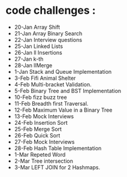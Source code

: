 # code challenges :
- 20-Jan Array Shift 
- 21-Jan Array Binary Search 
- 22-Jan Interview questions
- 25-Jan Linked Lists 
- 26-Jan ll Insertions 
- 27-Jan k-th 
- 28-Jan llMerge
- 1-Jan Stack and Queue Implementation
- 3-Feb Fifi Animal Shelter
- 4-Feb Multi-bracket Validation.
- 5-Feb Binary Tree and BST Implementation
- 10-Feb fizz buzz tree
- 11-Feb Breadth first Traversal.
- 12-Feb  Maximum Value in a Binary Tree
- 13-Feb Mock Interviews
- 24-Feb Insertion Sort
- 25-Feb Merge Sort
- 26-Feb Quick Sort
- 27-Feb Mock Interviews
- 28-Feb Hash Table Implementation
- 1-Mar Repeted Word
- 2-Mar Tree intersection
- 3-Mar LEFT JOIN for 2 Hashmaps.

